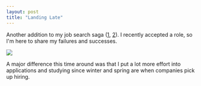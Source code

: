 ```yaml
---
layout: post
title: "Landing Late"
---
```


Another addition to my job search saga ([1](https://allthroughthenight.github.io/2021/03/01/my-interviewing-success.html), [2](https://allthroughthenight.github.io/2024/11/01/the-new-job-market.md)). I recently accepted a role, so I'm here to share my failures and successes.


![]({{site.baseurl}}/assets/2025-03-01-landing-late/2025-job-search.png)

A major difference this time around was that I put a lot more effort into applications and studying since winter and spring are when companies pick up hiring.